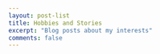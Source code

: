 ```yaml
---
layout: post-list
title: Hobbies and Stories
excerpt: "Blog posts about my interests"
comments: false
---
```

